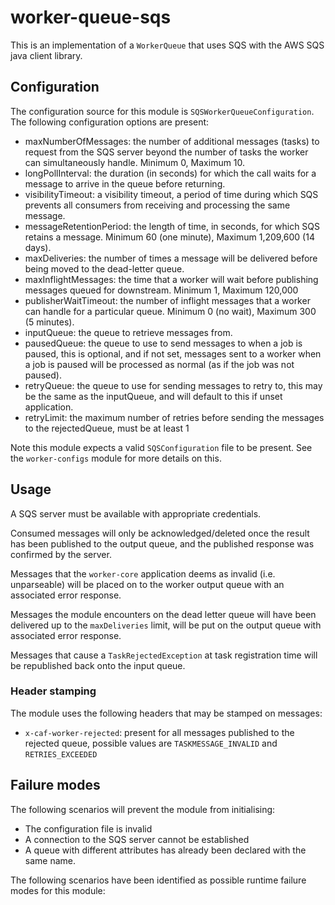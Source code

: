 # worker-queue-sqs

This is an implementation of a `WorkerQueue` that uses SQS with the AWS SQS java client library.


## Configuration

The configuration source for this module is `SQSWorkerQueueConfiguration`.
The following configuration options are present:

- maxNumberOfMessages: the number of additional messages (tasks) to request from the SQS server beyond the number of tasks the worker can simultaneously handle. Minimum 0, Maximum 10.
- longPollInterval: the duration (in seconds) for which the call waits for a message to arrive in the queue before returning.
- visibilityTimeout: a visibility timeout, a period of time during which SQS prevents all consumers from receiving and processing the same message.
- messageRetentionPeriod: the length of time, in seconds, for which SQS retains a message. Minimum 60 (one minute), Maximum 1,209,600 (14 days).
- maxDeliveries: the number of times a message will be delivered before being moved to the dead-letter queue.
- maxInflightMessages: the time that a worker will wait before publishing messages queued for downstream. Minimum 1, Maximum 120,000
- publisherWaitTimeout: the number of inflight messages that a worker can handle for a particular queue. Minimum 0 (no wait), Maximum 300 (5 minutes).
- inputQueue: the queue to retrieve messages from.
- pausedQueue: the queue to use to send messages to when a job is paused, this is optional, and if not set, messages sent to a worker when a job is paused will be processed as normal (as if the job was not paused).
- retryQueue: the queue to use for sending messages to retry to, this may be the same as the inputQueue, and will default to this if unset application.
- retryLimit: the maximum number of retries before sending the messages to the rejectedQueue, must be at least 1

Note this module expects a valid `SQSConfiguration` file to be present.
See the `worker-configs` module for more details on this.


## Usage

A SQS server must be available with appropriate credentials.

Consumed messages will only be acknowledged/deleted once the result has been published
to the output queue, and the published response was confirmed by the server.

Messages that the `worker-core` application deems as invalid (i.e. unparseable)
will be placed on to the worker output queue with an associated error response.

Messages the module encounters on the dead letter queue will have been delivered up to the `maxDeliveries` limit, 
will be put on the output queue with associated error response.

Messages that cause a `TaskRejectedException` at task registration time will
be republished back onto the input queue.

### Header stamping

The module uses the following headers that may be stamped on messages:
- `x-caf-worker-rejected`: present for all messages published to the
  rejected queue, possible values are `TASKMESSAGE_INVALID` and
  `RETRIES_EXCEEDED`


## Failure modes

The following scenarios will prevent the module from initialising:

- The configuration file is invalid
- A connection to the SQS server cannot be established
- A queue with different attributes has already been declared with the same name.

The following scenarios have been identified as possible runtime failure modes
for this module:

